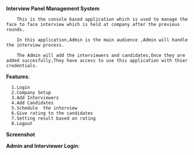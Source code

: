 **Interview Panel Management System**

        This is the console based application which is used to manage the face to face interview which is held at company after the previous rounds.
        
        In this application,Admin is the main audience ,Admin will handle the interview process.
        
        The Admin will add the interviewers and candidates,Once they are added succesfully,They have access to use this application with thier credentials.
        
**Features**:

      1.Login
      2.Company Setup
      3.Add Interviewers
      4.Add Candidates
      5.Schedule  the interview
      6.Give rating to the candidates
      7.Setting result based on rating
      8.Logout

**Screenshot**

**Admin and Interviewer Login**:


